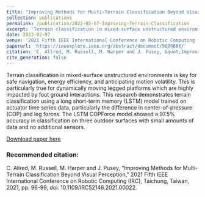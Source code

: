 ```yaml
---
title: "Improving Methods for Multi-Terrain Classification Beyond Visual Perception"
collection: publications
permalink: /publication/2022-02-07-Improving-Terrain-Classification
excerpt: 'Terrain classification in mixed-surface unstructured environments is key for safe navigation, energy efficiency, and anticipating motion volatility. This is particularly true for dynamically moving legged platforms which are highly impacted by foot ground interactions. This research demonstrates terrain classification using a long short-term memory (LSTM) model trained on actuator time series data, particularly the difference in center-of-pressure (COP) and leg forces. The LSTM COPForce model showed a 97.5% accuracy in classification on three outdoor surfaces with small amounts of data and no additional sensors.'
date: 2022-02-07
venue: '2021 Fifth IEEE International Conference on Robotic Computing (IRC)'
paperurl: 'https://ieeexplore.ieee.org/abstract/document/9699886/'
citation: 'C. Allred, M. Russell, M. Harper and J. Pusey, &quot;Improving Methods for Multi-Terrain Classification Beyond Visual Perception,&quot; 2021 Fifth IEEE International Conference on Robotic Computing (IRC), Taichung, Taiwan, 2021, pp. 96-99, doi: 10.1109/IRC52146.2021.00022.'
cite_generation: false
---
```

Terrain classification in mixed-surface unstructured environments is key for safe navigation, energy efficiency, and anticipating motion volatility. This is particularly true for dynamically moving legged platforms which are highly impacted by foot ground interactions. This research demonstrates terrain classification using a long short-term memory (LSTM) model trained on actuator time series data, particularly the difference in center-of-pressure (COP) and leg forces. The LSTM COPForce model showed a 97.5% accuracy in classification on three outdoor surfaces with small amounts of data and no additional sensors.

[Download paper here](https://ieeexplore.ieee.org/abstract/document/9699886/)

### Recommended citation: 

C. Allred, M. Russell, M. Harper and J. Pusey, "Improving Methods for Multi-Terrain Classification Beyond Visual Perception," 2021 Fifth IEEE International Conference on Robotic Computing (IRC), Taichung, Taiwan, 2021, pp. 96-99, doi: 10.1109/IRC52146.2021.00022.